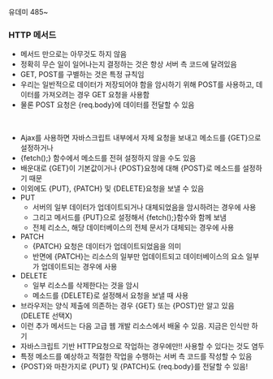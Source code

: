 유데미 485~

### HTTP 메서드
* 메서드 만으로는 아무것도 하지 않음
* 정확히 무슨 일이 일어나는지 결정하는 것은 항상 서버 측 코드에 달려있음
* GET, POST를 구별하는 것은 특정 규칙임
* 우리는 일반적으로 데이터가 저장되어야 함을 암시하기 위해 POST를 사용하고, 데이터를 가져오려는 경우 GET 요청을 사용함
* 물론 POST 요청은 {req.body}에 데이터를 전달할 수 있음

<br>

* Ajax를 사용하면 자바스크립트 내부에서 자체 요청을 보내고 메소드를 {GET}으로 설정하거나 
* {fetch();} 함수에서 메소드를 전혀 설정하지 않을 수도 있음
* 배운대로 {GET}이 기본값이거나 {POST}요청에 대해 {POST}로 메소드를 설정하기 때문
* 이외에도 {PUT}, {PATCH} 및 {DELETE}요청을 보낼 수 있음
* PUT
  * 서버의 일부 데이터가 업데이트되거나 대체되었음을 암시하려는 경우에 사용
  * 그리고 메서드를 {PUT}으로 설정해서 {fetch();}함수와 함께 보냄
  * 전체 리소스, 해당 데이터베이스의 전체 문서가 대체되는 경우에 사용
* PATCH
  * {PATCH} 요청은 데이터가 업데이트되었음을 의미
  * 반면에 {PATCH}는 리소스의 일부만 업데이트되고 데이터베이스의 요소 일부가 업데이트되는 경우에 사용
* DELETE
  * 일부 리소스를 삭제한다는 것을 암시
  * 메소드를 {DELETE}로 설정해서 요청을 보낼 때 사용
* 브라우저는 양식 제출에 의존하는 경우 {GET} 또는 {POST}만 알고 있음 (DELETE 선택X)
* 이런 추가 메서드는 다음  고급 웹 개발 리소스에서 배울 수 있음. 지금은 인식만 하기
* 자바스크립트 기반 HTTP요청으로 작업하는 경우에만!! 사용할 수 있다는 것도 염두
* 특정 메소드를 예상하고 적절한 작업을 수행하는 서버 측 코드를 작성할 수 있음
* {POST}와 마찬가지로 {PUT} 및 {PATCH}도 {req.body}를 전달할 수 있음!







